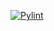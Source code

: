 [![Pylint](https://github.com/kazyamov/hexlet-pytest/actions/workflows/pylint.yml/badge.svg)](https://github.com/kazyamov/hexlet-pytest/actions/workflows/pylint.yml)
